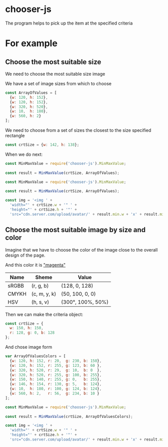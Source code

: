 # chooser-js

The program helps to pick up the item at the specified criteria

# For example

## Choose the most suitable size

We need to choose the most suitable size image

We have a set of image sizes from which to choose

```javascript 1.8
const ArrayOfValues = [
  {w: 120, h: 152},
  {w: 120, h: 152},
  {w: 320, h: 520},
  {w: 10,  h: 180},
  {w: 560, h: 2}
];
```

We need to choose from a set of sizes the closest to the size specified rectangle

```javascript 1.8
const crtSize = {w: 142, h: 138};
```

When we do next:

```javascript 1.8
const MinMaxValue = require('chooser-js').MinMaxValue;
 
const result = MinMaxValue(crtSize, ArrayOfValues);

const MinMaxValue = require('chooser-js').MinMaxValue;
 
const result = MinMaxValue(crtSize, ArrayOfValues);

const img = '<img ' +
  'width="' + crtSize.w + '" ' +
  'height="' + crtSize.h + '"' +
  'src="cdn.server.com/upload/avatar/' + result.min.w + 'x' + result.min.h + '" alt="good image"/>'; 
```

## Choose the most suitable image by size and color
   
Imagine that we have to choose the color of 
the image close to the overall design of the page.

And this color it is ["magenta"](https://en.wikipedia.org/wiki/Purple)

|  Name |  Sheme       |  Value           | 
|-------|--------------|------------------|
| sRGBB | (r, g, b)    | (128, 0, 128)    |
| CMYKH | (c, m, y, k) | (50, 100, 0, 0)  |
| HSV   | (h, s, v)    | (300°, 100%, 50%)|


Then we can make the criteria object:

```javascript 1.8
const crtSize = {
  w: 150, h: 150,
  r: 128, g: 0, b: 128
};
```

And chose image form 

```javascript 1.8
var ArrayOfValuesColors = [
  {w: 120, h: 152, r: 20,  g: 230, b: 150},
  {w: 120, h: 152, r: 255, g: 123, b: 60 },
  {w: 320, h: 520, r: 29,  g: 10,  b: 0  },
  {w: 320, h: 520, r: 255, g: 100, b: 255},
  {w: 150, h: 140, r: 255, g: 0,   b: 255},
  {w: 146, h: 154, r: 130, g: 5,   b: 124},
  {w: 10,  h: 180, r: 100, g: 124, b: 124},
  {w: 560, h: 2,   r: 56,  g: 234, b: 10 }
];

const MinMaxValue = require('chooser-js').MinMaxValue;
 
const result = MinMaxValue(crtSize, ArrayOfValuesColors);

const img = '<img ' +
  'width="' + crtSize.w + '" ' +
  'height="' + crtSize.h + '"' +
  'src="cdn.server.com/upload/avatar/' + result.min.w + 'x' + result.min.h + '" alt="magenta Avatar"/>';

```